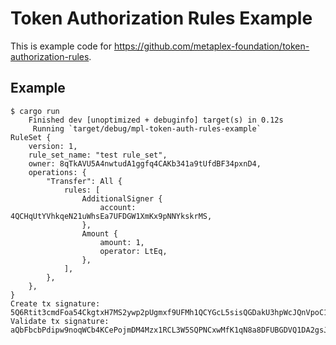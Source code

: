 # Token Authorization Rules Example

This is example code for https://github.com/metaplex-foundation/token-authorization-rules.

## Example
```
$ cargo run
    Finished dev [unoptimized + debuginfo] target(s) in 0.12s
     Running `target/debug/mpl-token-auth-rules-example`
RuleSet {
    version: 1,
    rule_set_name: "test rule_set",
    owner: 8qTkAVU5A4nwtudA1ggfq4CAKb341a9tUfdBF34pxnD4,
    operations: {
        "Transfer": All {
            rules: [
                AdditionalSigner {
                    account: 4QCHqUtYVhkqeN21uWhsEa7UFDGW1XmKx9pNNYkskrMS,
                },
                Amount {
                    amount: 1,
                    operator: LtEq,
                },
            ],
        },
    },
}
Create tx signature: 5Q6Rtit3cmdFoa54CkgtxH7MS2ywp2pUgmxf9UFMh1QCYGcL5sisQGDakU3hpWcJQnVpoC1axcxBnZToRJK7MAWs
Validate tx signature: aQbFbcbPdipw9noqWCb4KCePojmDM4Mzx1RCL3W5SQPNCxwMfK1qN8a8DFUBGDVQ1DA2gsJsamMcdegjkAg4AVc
```

